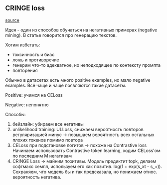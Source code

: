 ## CRINGE loss
[source](https://arxiv.org/abs/2211.05826)


Идея - один из способов обучаться на негативных примерах (negative mining).
В статье говорится про генерацию текстов.

Хотим избегать:
 - токсичность и биас
 - ложь и противоречие
 - генерим что-то адекватное, но неподходящее по контексту промпта
 - повторения
 
Обычно в датасетах есть много positive examples, но мало negative examples. Всё чаще и чаще появляются такие датасеты.

Positive: учимся на CELoss

Negative: непонятно

Способы:
1. бейзлайн: убираем все негативы
2. unlikelihood training: ULLoss, снижаем вероятность повторов регуляризацией
   минус -> повышаем вероятность всех остальных плохих токенов помимо повтора
3. CELoss при подстановке логитов -> похоже на Contrastive loss
   Начинаем использовать Contrastive token learning, ходим CELoss'ом по последним M негативам
4. CRINGE Loss -> майним позитивы. Модель предиктит topk, делаем софтмакс семпл, используем его как позитив.
   log(1 + exp(s_xt - s_+)). Сохраняем, что модель бы и так предсказала, но понижаем относ. вероятность негатива.
